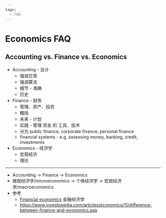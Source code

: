 ```yaml
---
tags:
  - FAQ
---
```


# Economics FAQ

## Accounting vs. Finance vs. Economics

- Accounting - 会计
  - 强调日常
  - 强调算法
  - 细节 - 准确
  - 历史
- Finance - 财务
  - 管理、资产、投资
  - 概括
  - 未来 - 计划
  - 实践 - 管理 资金 的 工具、技术
  - 分为 public finance, corporate finance, personal finance
  - financial systems - e.g. assessing money, banking, credit, investments
- Economics - 经济学
  - 宏观经济
  - 理论

---

- Accounting -> Finance -> Economics
- 微观经济学/microeconomics -> 个体经济学 -> 宏观经济学/macroeconomics
- 参考
  - [Financial economics](https://en.wikipedia.org/wiki/Financial_economics) 金融经济学
  - https://www.investopedia.com/articles/economics/11/difference-between-finance-and-economics.asp
